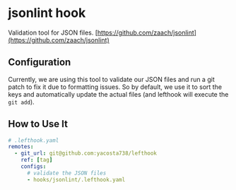 # jsonlint hook

Validation tool for JSON files. [https://github.com/zaach/jsonlint](https://github.com/zaach/jsonlint)

## Configuration

Currently, we are using this tool to validate our JSON files and run a git
patch to fix it due to formatting issues. So by default, we use it to sort
the keys and automatically update the actual files (and lefthook will execute
the `git add`).

## How to Use It

```yaml
# .lefthook.yaml
remotes:
  - git_url: git@github.com:yacosta738/lefthook
    ref: [tag]
    configs:
      # validate the JSON files
      - hooks/jsonlint/.lefthook.yaml
```
